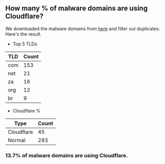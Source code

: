 ## How many % of malware domains are using Cloudflare?


We downloaded the malware domains from [here](https://urlhaus.abuse.ch) and filter out duplicates.
Here's the result.


[//]: # (start replacement)


- Top 5 TLDs

| TLD | Count |
| --- | --- |
| com | 153 |
| net | 21 |
| za | 16 |
| org | 12 |
| br | 9 |


- Cloudflare %

| Type | Count |
| --- | --- |
| Cloudflare | 45 |
| Normal | 283 |


### 13.7% of malware domains are using Cloudflare.